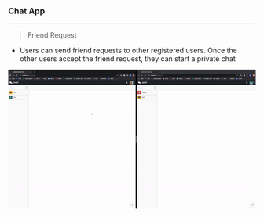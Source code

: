 ### Chat App

---

> Friend Request

- Users can send friend requests to other registered users. Once the other users accept the friend request, they can start a private chat

<img src="./examples/FriendRequest.gif"/>
